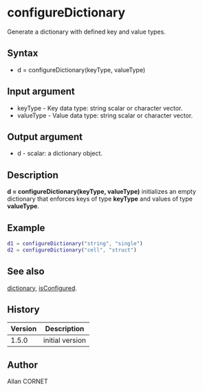 # configureDictionary

Generate a dictionary with defined key and value types.

## Syntax

- d = configureDictionary(keyType, valueType)

## Input argument

- keyType - Key data type: string scalar or character vector.
- valueType - Value data type: string scalar or character vector.

## Output argument

- d - scalar: a dictionary object.

## Description

  <p><b>d = configureDictionary(keyType, valueType)</b> initializes an empty dictionary that enforces keys of type <b>keyType</b> and values of type <b>valueType</b>.</p>

## Example

```matlab
d1 = configureDictionary("string", "single")
d2 = configureDictionary("cell", "struct")
```

## See also

[dictionary](dictionary.md), [isConfigured](isConfigured.md).

## History

| Version | Description     |
| ------- | --------------- |
| 1.5.0   | initial version |

## Author

Allan CORNET
